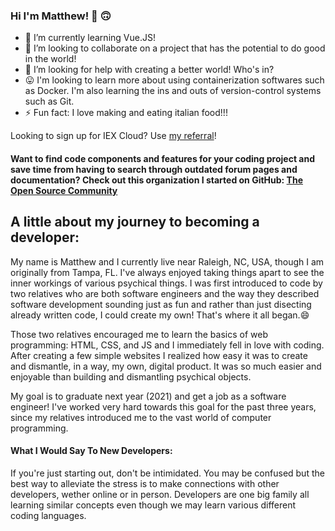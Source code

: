 ### Hi I'm Matthew! 👋 🙃
<!--
![Matthew's Profile Image](https://github.com/MattMarquise/MattMarquise/blob/master/profileimage.png)
**MattMarquise/MattMarquise** is a ✨ _special_ ✨ repository because its `README.md` (this file) appears on your GitHub profile.-->
 <!-- - 🔭 I’m currently working on... -->
  - 🌱 I’m currently learning Vue.JS!
  - 👯 I’m looking to collaborate on a project that has the potential to do good in the world!
  - 🤔 I’m looking for help with creating a better world! Who's in?
  - 😛 I'm looking to learn more about using containerization softwares such as Docker. I'm also learning the ins and outs of version-control systems such as Git.
  - ⚡ Fun fact: I love making and eating italian food!!!
 <!-- - 💬 Ask me about... -->
 <!-- - 📫 How to reach me: ...-->
 <!-- - 😄 Pronouns: ...-->
Looking to sign up for IEX Cloud? Use [my referral](https://iexcloud.io/s/f9b40f68)!


#### Want to find code components and features for your coding project and save time from having to search through outdated forum pages and documentation? Check out this organization I started on GitHub: [The Open Source Community](https://github.com/The-Open-Source-Community)


## A little about my journey to becoming a developer:


My name is Matthew and I currently live near Raleigh, NC, USA, though I am originally from Tampa, FL. I've always enjoyed taking things apart to see the inner workings of various psychical things. I was first introduced to code by two relatives who are both software engineers and the way they described software development sounding just as fun and rather than just disecting already written code, I could create my own! That's where it all began.😄

Those two relatives encouraged me to learn the basics of web programming: HTML, CSS, and JS and I immediately fell in love with coding. After creating a few simple websites I realized how easy it was to create and dismantle, in a way, my own, digital product. It was so much easier and enjoyable than building and dismantling psychical objects.

My goal is to graduate next year (2021) and get a job as a software engineer! I've worked very hard towards this goal for the past three years, since my relatives introduced me to the vast world of computer programming. 

#### What I Would Say To New Developers:
If you're just starting out, don't be intimidated. You may be confused but the best way to alleviate the stress is to make connections with other developers, wether online or in person. Developers are one big family all learning similar concepts even though we may learn various different coding languages.

